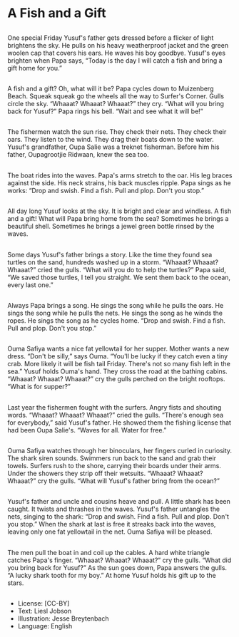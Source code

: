 # A Fish and a Gift

##
One special Friday Yusuf's
father gets dressed before a
flicker of light brightens the sky.
He pulls on his heavy weatherproof jacket and the green
woolen cap that covers his ears.
He waves his boy goodbye.
Yusuf's eyes brighten when
Papa says, “Today is the day I
will catch a fish and bring a gift
home for you.”

##
A fish and a gift? Oh, what will it
be? Papa cycles down to
Muizenberg Beach. Squeak
squeak go the wheels all the
way to Surfer's Corner.
Gulls circle the sky. “Whaaat?
Whaaat? Whaaat?” they cry.
“What will you bring back for
Yusuf?”
Papa rings his bell. “Wait and
see what it will be!”

##
The fishermen watch the sun
rise. They check their nets.
They check their oars. They
listen to the wind. They drag
their boats down to the water.
Yusuf's grandfather, Oupa Salie
was a treknet fisherman. Before
him his father, Oupagrootjie
Ridwaan, knew the sea too.

##
The boat rides into the waves.
Papa's arms stretch to the oar.
His leg braces against the side.
His neck strains, his back
muscles ripple.
Papa sings as he works: “Drop
and swish. Find a fish. Pull and
plop. Don't you stop.”

##
All day long Yusuf looks at the
sky. It is bright and clear and
windless. A fish and a gift! What
will Papa bring home from the
sea? Sometimes he brings a
beautiful shell. Sometimes he
brings a jewel green bottle
rinsed by the waves.

##
Some days Yusuf's father brings
a story. Like the time they found
sea turtles on the sand,
hundreds washed up in a storm.
“Whaaat? Whaaat? Whaaat?”
cried the gulls. “What will you
do to help the turtles?”
Papa said, “We saved those
turtles, I tell you straight. We
sent them back to the ocean,
every last one.”

##
Always Papa brings a song. He
sings the song while he pulls
the oars. He sings the song
while he pulls the nets. He sings
the song as he winds the ropes.
He sings the song as he cycles
home. “Drop and swish. Find a
fish. Pull and plop. Don't you
stop.”

##
Ouma Safiya wants a nice fat
yellowtail for her supper.
Mother wants a new dress.
“Don't be silly,” says Ouma.
“You'll be lucky if they catch
even a tiny crab. More likely it
will be fish tail Friday. There's
not so many fish left in the
sea.”
Yusuf holds Ouma's hand. They
cross the road at the bathing
cabins.
“Whaaat? Whaaat? Whaaat?”
cry the gulls perched on the
bright rooftops. “What is for
supper?”

##
Last year the fishermen fought
with the surfers. Angry fists and
shouting words.
“Whaaat? Whaaat? Whaaat?”
cried the gulls.
“There's enough sea for
everybody,” said Yusuf's father.
He showed them the fishing
license that had been Oupa
Salie's. “Waves for all. Water for
free.”

##
Ouma Safiya watches through
her binoculars, her fingers
curled in curiosity. The shark
siren sounds. Swimmers run
back to the sand and grab their
towels. Surfers rush to the
shore, carrying their boards
under their arms. Under the
showers they strip off their
wetsuits.
“Whaaat? Whaaat? Whaaat?”
cry the gulls. “What will Yusuf's
father bring from the ocean?”

##
Yusuf's father and uncle and
cousins heave and pull. A little
shark has been caught. It twists
and thrashes in the waves.
Yusuf's father untangles the
nets, singing to the shark:
“Drop and swish. Find a fish.
Pull and plop. Don't you stop.”
When the shark at last is free it
streaks back into the waves,
leaving only one fat yellowtail in
the net. Ouma Safiya will be
pleased.

##
The men pull the boat in and
coil up the cables. A hard white
triangle catches Papa's finger.
“Whaaat? Whaaat? Whaaat?”
cry the gulls. “What did you
bring back for Yusuf?”
As the sun goes down, Papa
answers the gulls. “A lucky
shark tooth for my boy.”
At home Yusuf holds his gift up
to the stars.

##
* License: [CC-BY]
* Text: Liesl Jobson
* Illustration: Jesse Breytenbach
* Language: English
